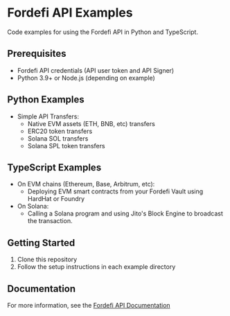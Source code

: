 # Fordefi API Examples

Code examples for using the Fordefi API in Python and TypeScript.

## Prerequisites
- Fordefi API credentials (API user token and API Signer)
- Python 3.9+ or Node.js (depending on example)

## Python Examples
* Simple API Transfers:
  * Native EVM assets (ETH, BNB, etc) transfers
  * ERC20 token transfers
  * Solana SOL transfers
  * Solana SPL token transfers

## TypeScript Examples
* On EVM chains (Ethereum, Base, Arbitrum, etc):
  * Deploying EVM smart contracts from your Fordefi Vault using HardHat or Foundry
* On Solana:
  * Calling a Solana program and using Jito's Block Engine to broadcast the transaction.


## Getting Started
1. Clone this repository
2. Follow the setup instructions in each example directory

## Documentation
For more information, see the [Fordefi API Documentation](https://docs.fordefi.com/developers/program-overview)